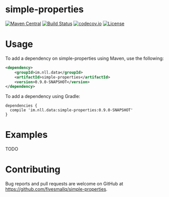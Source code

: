 # simple-properties
[![Maven Central](https://maven-badges.herokuapp.com/maven-central/im.nll.data/simple-properties/badge.svg)](https://maven-badges.herokuapp.com/maven-central/im.nll.data/simple-properties/)
[![Build Status](https://travis-ci.org/fivesmallq/simple-properties.svg)](https://travis-ci.org/fivesmallq/simple-properties)
[![codecov.io](http://codecov.io/github/fivesmallq/simple-propertiesr/coverage.svg?branch=master)](http://codecov.io/github/fivesmallq/simple-properties?branch=master)
[![License](https://img.shields.io/badge/license-Apache%202-4EB1BA.svg)](https://www.apache.org/licenses/LICENSE-2.0.html)

# Usage
To add a dependency on simple-properties using Maven, use the following:

```xml
<dependency>
    <groupId>im.nll.data</groupId>
    <artifactId>simple-properties</artifactId>
    <version>0.9.0-SNAPSHOT</version>
</dependency>
```

To add a dependency using Gradle:

```
dependencies {
  compile 'im.nll.data:simple-properties:0.9.0-SNAPSHOT'
}
```


# Examples

TODO

# Contributing

Bug reports and pull requests are welcome on GitHub at https://github.com/fivesmallq/simple-properties.
